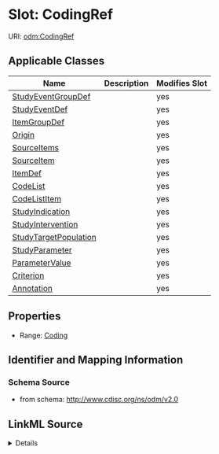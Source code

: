 # Slot: CodingRef

URI: [odm:CodingRef](http://www.cdisc.org/ns/odm/v2.0/CodingRef)



<!-- no inheritance hierarchy -->




## Applicable Classes

| Name | Description | Modifies Slot |
| --- | --- | --- |
[StudyEventGroupDef](StudyEventGroupDef.md) |  |  yes  |
[StudyEventDef](StudyEventDef.md) |  |  yes  |
[ItemGroupDef](ItemGroupDef.md) |  |  yes  |
[Origin](Origin.md) |  |  yes  |
[SourceItems](SourceItems.md) |  |  yes  |
[SourceItem](SourceItem.md) |  |  yes  |
[ItemDef](ItemDef.md) |  |  yes  |
[CodeList](CodeList.md) |  |  yes  |
[CodeListItem](CodeListItem.md) |  |  yes  |
[StudyIndication](StudyIndication.md) |  |  yes  |
[StudyIntervention](StudyIntervention.md) |  |  yes  |
[StudyTargetPopulation](StudyTargetPopulation.md) |  |  yes  |
[StudyParameter](StudyParameter.md) |  |  yes  |
[ParameterValue](ParameterValue.md) |  |  yes  |
[Criterion](Criterion.md) |  |  yes  |
[Annotation](Annotation.md) |  |  yes  |







## Properties

* Range: [Coding](Coding.md)





## Identifier and Mapping Information







### Schema Source


* from schema: http://www.cdisc.org/ns/odm/v2.0




## LinkML Source

<details>
```yaml
name: CodingRef
from_schema: http://www.cdisc.org/ns/odm/v2.0
rank: 1000
alias: CodingRef
domain_of:
- StudyEventGroupDef
- StudyEventDef
- ItemGroupDef
- Origin
- SourceItems
- SourceItem
- ItemDef
- CodeList
- CodeListItem
- StudyIndication
- StudyIntervention
- StudyTargetPopulation
- StudyParameter
- ParameterValue
- Criterion
- Annotation
range: Coding

```
</details>